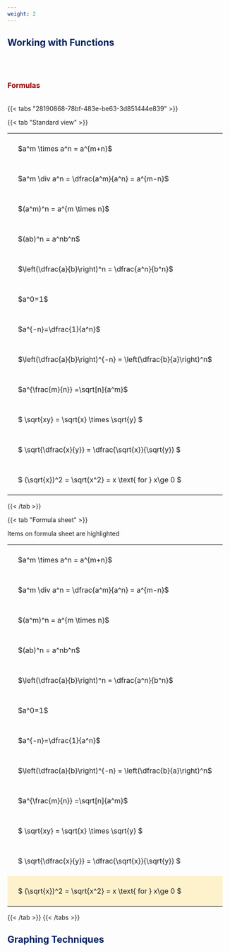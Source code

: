 ```yaml
---
weight: 2
---
```


## <span style="color:RGB(0,32,96"> Working with Functions </span> 
<br>


<br>


###  <span style="color:RGB(150,0,0)"> Formulas </span>
<br>
{{< tabs "28190868-78bf-483e-be63-3d851444e839" >}}

{{< tab "Standard view" >}}

<style type="text/css">
#T_a7026 th.col_heading {
  text-align: left;
  font-size: 1em;
}
#T_a7026 td {
  text-align: left;
  font-size: 1em;
  padding: 1.5em;
}
</style>
<table id="T_a7026">
  <thead>
  </thead>
  <tbody>
    <tr>
      <td id="T_a7026_row0_col0" class="data row0 col0" >$a^m \times a^n = a^{m+n}$</td>
    </tr>
    <tr>
      <td id="T_a7026_row1_col0" class="data row1 col0" >$a^m \div a^n = \dfrac{a^m}{a^n} = a^{m-n}$</td>
    </tr>
    <tr>
      <td id="T_a7026_row2_col0" class="data row2 col0" >$(a^m)^n = a^{m \times n}$</td>
    </tr>
    <tr>
      <td id="T_a7026_row3_col0" class="data row3 col0" >$(ab)^n = a^nb^n$</td>
    </tr>
    <tr>
      <td id="T_a7026_row4_col0" class="data row4 col0" >$\left(\dfrac{a}{b}\right)^n = \dfrac{a^n}{b^n}$</td>
    </tr>
    <tr>
      <td id="T_a7026_row5_col0" class="data row5 col0" >$a^0=1$</td>
    </tr>
    <tr>
      <td id="T_a7026_row6_col0" class="data row6 col0" >$a^{-n}=\dfrac{1}{a^n}$</td>
    </tr>
    <tr>
      <td id="T_a7026_row7_col0" class="data row7 col0" >$\left(\dfrac{a}{b}\right)^{-n} = \left(\dfrac{b}{a}\right)^n$</td>
    </tr>
    <tr>
      <td id="T_a7026_row8_col0" class="data row8 col0" >$a^{\frac{m}{n}} =\sqrt[n]{a^m}$</td>
    </tr>
    <tr>
      <td id="T_a7026_row9_col0" class="data row9 col0" >$ \sqrt{xy} = \sqrt{x} \times \sqrt{y} $</td>
    </tr>
    <tr>
      <td id="T_a7026_row10_col0" class="data row10 col0" >$ \sqrt{\dfrac{x}{y}} = \dfrac{\sqrt{x}}{\sqrt{y}} $</td>
    </tr>
    <tr>
      <td id="T_a7026_row11_col0" class="data row11 col0" >$ (\sqrt{x})^2 = \sqrt{x^2} = x \text{ for } x\ge 0 $</td>
    </tr>
  </tbody>
</table>
{{< /tab >}}

{{< tab "Formula sheet" >}}

Items on formula sheet are highlighted 
<br>
<style type="text/css">
#T_6f23b th.col_heading {
  text-align: left;
  font-size: 1em;
}
#T_6f23b td {
  text-align: left;
  font-size: 1em;
  padding: 1.5em;
}
#T_6f23b_row0_col0, #T_6f23b_row1_col0, #T_6f23b_row2_col0, #T_6f23b_row3_col0, #T_6f23b_row4_col0, #T_6f23b_row5_col0, #T_6f23b_row6_col0, #T_6f23b_row7_col0, #T_6f23b_row8_col0, #T_6f23b_row9_col0, #T_6f23b_row10_col0 {
  background-color: rgba(0,0,0,0);
}
#T_6f23b_row11_col0 {
  background-color: rgba(255,194,10, 0.2);
}
</style>
<table id="T_6f23b">
  <thead>
  </thead>
  <tbody>
    <tr>
      <td id="T_6f23b_row0_col0" class="data row0 col0" >$a^m \times a^n = a^{m+n}$</td>
    </tr>
    <tr>
      <td id="T_6f23b_row1_col0" class="data row1 col0" >$a^m \div a^n = \dfrac{a^m}{a^n} = a^{m-n}$</td>
    </tr>
    <tr>
      <td id="T_6f23b_row2_col0" class="data row2 col0" >$(a^m)^n = a^{m \times n}$</td>
    </tr>
    <tr>
      <td id="T_6f23b_row3_col0" class="data row3 col0" >$(ab)^n = a^nb^n$</td>
    </tr>
    <tr>
      <td id="T_6f23b_row4_col0" class="data row4 col0" >$\left(\dfrac{a}{b}\right)^n = \dfrac{a^n}{b^n}$</td>
    </tr>
    <tr>
      <td id="T_6f23b_row5_col0" class="data row5 col0" >$a^0=1$</td>
    </tr>
    <tr>
      <td id="T_6f23b_row6_col0" class="data row6 col0" >$a^{-n}=\dfrac{1}{a^n}$</td>
    </tr>
    <tr>
      <td id="T_6f23b_row7_col0" class="data row7 col0" >$\left(\dfrac{a}{b}\right)^{-n} = \left(\dfrac{b}{a}\right)^n$</td>
    </tr>
    <tr>
      <td id="T_6f23b_row8_col0" class="data row8 col0" >$a^{\frac{m}{n}} =\sqrt[n]{a^m}$</td>
    </tr>
    <tr>
      <td id="T_6f23b_row9_col0" class="data row9 col0" >$ \sqrt{xy} = \sqrt{x} \times \sqrt{y} $</td>
    </tr>
    <tr>
      <td id="T_6f23b_row10_col0" class="data row10 col0" >$ \sqrt{\dfrac{x}{y}} = \dfrac{\sqrt{x}}{\sqrt{y}} $</td>
    </tr>
    <tr>
      <td id="T_6f23b_row11_col0" class="data row11 col0" >$ (\sqrt{x})^2 = \sqrt{x^2} = x \text{ for } x\ge 0 $</td>
    </tr>
  </tbody>
</table>
{{< /tab >}}
{{< /tabs >}}

## <span style="color:RGB(0,32,96"> Graphing Techniques </span> 
<br>